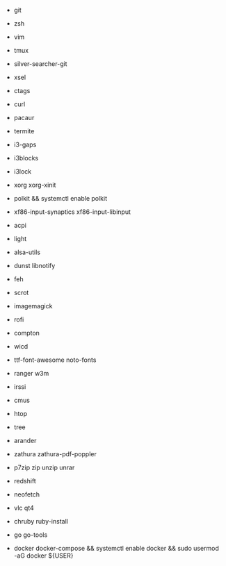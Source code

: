 - git
- zsh
- vim
- tmux
- silver-searcher-git
- xsel
- ctags
- curl

- pacaur
- termite
- i3-gaps
- i3blocks
- i3lock
- xorg xorg-xinit
- polkit && systemctl enable polkit
- xf86-input-synaptics xf86-input-libinput
- acpi
- light
- alsa-utils
- dunst libnotify
- feh
- scrot
- imagemagick
- rofi
- compton
- wicd
- ttf-font-awesome noto-fonts

- ranger w3m
- irssi
- cmus
- htop
- tree
- arander
- zathura zathura-pdf-poppler
- p7zip zip unzip unrar
- redshift
- neofetch
- vlc qt4

- chruby ruby-install
- go go-tools
- docker docker-compose && systemctl enable docker && sudo usermod -aG docker ${USER}
